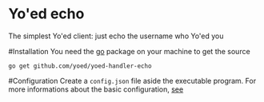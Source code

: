 Yo'ed echo
================

The simplest Yo'ed client: just echo the username who Yo'ed you

#Installation
You need the [go](http://golang.org) package on your machine to get the source

`go get github.com/yoed/yoed-handler-echo`

#Configuration
Create a `config.json` file aside the executable program.
For more informations about the basic configuration, [see](https://github.com/yoed/yoed-client-interface#yoed-client-interface)

